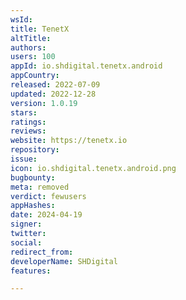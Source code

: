 ```yaml
---
wsId: 
title: TenetX
altTitle: 
authors: 
users: 100
appId: io.shdigital.tenetx.android
appCountry: 
released: 2022-07-09
updated: 2022-12-28
version: 1.0.19
stars: 
ratings: 
reviews: 
website: https://tenetx.io
repository: 
issue: 
icon: io.shdigital.tenetx.android.png
bugbounty: 
meta: removed
verdict: fewusers
appHashes: 
date: 2024-04-19
signer: 
twitter: 
social: 
redirect_from: 
developerName: SHDigital
features: 

---
```


